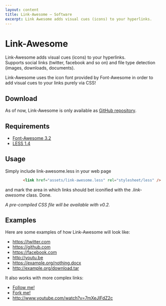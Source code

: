 ```yaml
---
layout: content
title: Link-Awesome — Software
excerpt: Link Awesome adds visual cues (icons) to your hyperlinks.
---
```

Link-Awesome
============

Link-Awesome adds visual cues (icons) to your hyperlinks.  
Supports social links (twitter, facebook and so on) and file type detection (images, downloads, documents).

Link-Awesome uses the icon font provided by Font-Awesome in order to add visual cues to your links purely
via CSS!

Download
--------

As of now, Link-Awesome is only available as [GitHub repository](https://github.com/NetzwergX/Link-Awesome).

Requirements
------------

* 	[Font-Awesome 3.2](http://fortawesome.github.io/Font-Awesome/)
*	[LESS 1.4](http://lesscss.org/)

Usage
-----

Simply include link-awesome.less in your web page

~~~~html
		<link href="assets/link-awesome.less" rel="stylesheet/less" />	
~~~~

and mark the area in which links should bet iconified with the *.link-awesome* class. Done.

*A pre-compiled CSS file will be available with v0.2.*


Examples
--------

Here are some examples of how Link-Awesome will look like:

* 	https://twitter.com
* 	https://github.com
*	https://facebook.com
* 	http://youtu.be
* 	https://example.org/nothing.docx
* 	http://example.org/download.tar

It also works with more complex links:

* 	[Follow me!](https://twitter.com/NetzwergX)
* 	[Fork me!](https://github.com/NetzwergX)
* 	http://www.youtube.com/watch?v=7mXeJlFdZ2c
